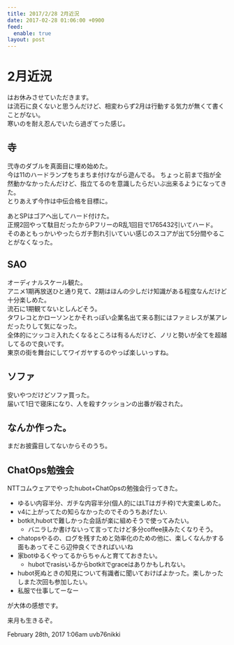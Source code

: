 ```yaml
---
title: 2017/2/28 2月近況
date: 2017-02-28 01:06:00 +0900
feed:
  enable: true
layout: post
---
```

<h1>2月近況</h1>    <p>      はお休みさせていただきます。<br>      は流石に良くないと思うんだけど、相変わらず2月は行動する気力が無くて書くことがない。<br>      寒いのを耐え忍んでいたら過ぎてった感じ。    </p>    <h2>寺</h2>    <p>      弐寺のダブルを真面目に埋め始めた。<br>      今は11のハードランプをちまちま付けながら遊んでる。      ちょっと前まで指が全然動かなかったんだけど、指立てるのを意識したらだいぶ出来るようになってきた。<br>      とりあえず今作は中伝合格を目標に。    </p>    <p>      あとSPはゴアへ出してハード付けた。<br>      正規2回やって駄目だったからPフリーのR乱1回目で1765432引いてハード。<br>      そのあともっかいやったらガチ割れ引いていい感じのスコアが出て5分間やることがなくなった。    </p>    <h2>SAO</h2>    <p>      オーディナルスケール観た。<br>      アニメ1期再放送ひと通り見て、2期はほんの少しだけ知識がある程度なんだけど十分楽しめた。<br>      流石に1期観てないとしんどそう。<br>      タワレコとかローソンとかそれっぽい企業名出て来る割にはファミレスが某アレだったりして気になった。<br>      全体的にツッコミ入れたくなるところは有るんだけど、ノリと勢いが全てを超越してるので良いです。<br>      東京の街を舞台にしてワイガヤするのやっぱ楽しいっすね。    </p>    <h2>ソファ</h2>    <p>      安いやつだけどソファ買った。<br>      届いて1日で寝床になり、人を殺すクッションの出番が殺された。    </p>    <h2>なんか作った。</h2>    <p>まだお披露目してないからそのうち。</p>    <h2>ChatOps勉強会</h2>    <p>NTTコムウェアでやったhubot+ChatOpsの勉強会行ってきた。</p>    <ul>      <li>        ゆるい内容半分、ガチな内容半分(個人的にはLTはガチ枠)で大変楽しめた。      </li>      <li>v4に上がってたの知らなかったのでそのうちあげたい.</li>      <li>        botkit,hubotで難しかった会話が楽に組めそうで使ってみたい。        <ul>          <li>            バニラしか書けないって言ってたけど多分coffee挟みたくなりそう。          </li>        </ul>      </li>      <li>        chatopsやるの、ログを残すためと効率化のための他に、楽しくなんかする面もあってそこら辺仲良くできればいいね      </li>      <li>        家botゆるくやってるからちゃんと育てておきたい。        <ul>          <li>hubotでrasisいるからbotkitでgraceはありかもしれない。</li>        </ul>      </li>      <li>        hubot死ぬときの知見について有識者に聞いておけばよかった。楽しかったしまた次回も参加したい。      </li>      <li>私服で仕事してーなー</li>    </ul>    <p>が大体の感想です。</p>    <p>来月も生きるぞ。</p>    <div id="footer">      <span id="timestamp"> February 28th, 2017 1:06am </span>      <span class="tag">uvb76nikki</span>    </div>
